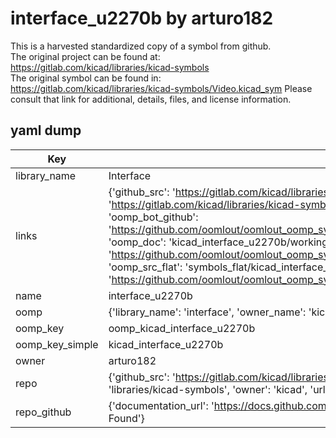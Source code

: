# interface_u2270b by arturo182  
This is a harvested standardized copy of a symbol from github.  
The original project can be found at:  
https://gitlab.com/kicad/libraries/kicad-symbols  
The original symbol can be found in:
https://gitlab.com/kicad/libraries/kicad-symbols/Video.kicad_sym
Please consult that link for additional, details, files, and license information.  
## yaml dump  
| Key | Value |  
| --- | --- |  
| library_name | Interface |  
| links | {'github_src': 'https://gitlab.com/kicad/libraries/kicad-symbols/Video.kicad_sym', 'github_src_repo': 'https://gitlab.com/kicad/libraries/kicad-symbols', 'oomp_bot': 'kicad_interface_u2270b/working', 'oomp_bot_github': 'https://github.com/oomlout/oomlout_oomp_symbol_bot/tree/main/kicad_interface_u2270b/working', 'oomp_doc': 'kicad_interface_u2270b/working', 'oomp_doc_github': 'https://github.com/oomlout/oomlout_oomp_symbol_doc/tree/main/kicad_interface_u2270b/working', 'oomp_src_flat': 'symbols_flat/kicad_interface_u2270b/working', 'oomp_src_flat_github': 'https://github.com/oomlout/oomlout_oomp_symbol_src/tree/main/kicad_interface_u2270b/working'} |  
| name | interface_u2270b |  
| oomp | {'library_name': 'interface', 'owner_name': 'kicad', 'symbol_name': 'interface_u2270b'} |  
| oomp_key | oomp_kicad_interface_u2270b |  
| oomp_key_simple | kicad_interface_u2270b |  
| owner | arturo182 |  
| repo | {'github_src': 'https://gitlab.com/kicad/libraries/kicad-symbols/Video.kicad_sym', 'name': 'libraries/kicad-symbols', 'owner': 'kicad', 'url': 'https://gitlab.com/kicad/libraries/kicad-symbols'} |  
| repo_github | {'documentation_url': 'https://docs.github.com/rest/repos/repos#get-a-repository', 'message': 'Not Found'} |  

